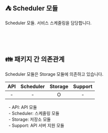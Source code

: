 ## ⛺️ Scheduler 모듈

Scheduler 모듈. 서비스 스케줄링을 담당합니다.

<br/><br/><br/>

## 👪 패키지 간 의존관계

Scheduler 모듈은 Storage 모듈에 의존하고 있습니다.

| API | Scheduler | Storage | Support |
|:---:|:---------:|:-------:|:-------:|
|  -  |     -     |    O    |    -    |

&nbsp;&nbsp; - API: API 모듈 <br/>
&nbsp;&nbsp; - Scheduler: 스케줄링 모듈 <br/>
&nbsp;&nbsp; - Storage: 저장소 모듈 <br/>
&nbsp;&nbsp; - Support: API 서버 지원 모듈 <br/>

<br/>
